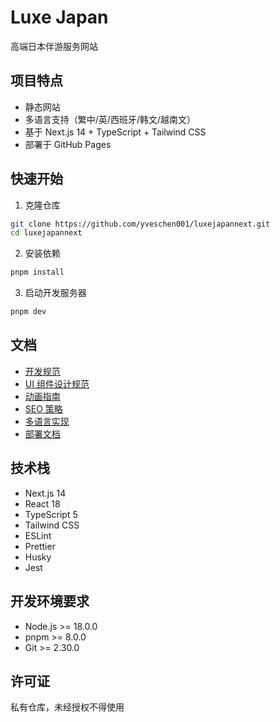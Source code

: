 # Luxe Japan

高端日本伴游服务网站

## 项目特点

- 静态网站
- 多语言支持（繁中/英/西班牙/韩文/越南文）
- 基于 Next.js 14 + TypeScript + Tailwind CSS
- 部署于 GitHub Pages

## 快速开始

1. 克隆仓库
```bash
git clone https://github.com/yveschen001/luxejapannext.git
cd luxejapannext
```

2. 安装依赖
```bash
pnpm install
```

3. 启动开发服务器
```bash
pnpm dev
```

## 文档

- [开发规范](./docs/DEVELOPMENT.md)
- [UI 组件设计规范](./docs/UI-COMPONENTS.md)
- [动画指南](./docs/ANIMATION-GUIDE.md)
- [SEO 策略](./docs/SEO-STRATEGY.md)
- [多语言实现](./docs/I18N-IMPLEMENTATION.md)
- [部署文档](./docs/DEPLOYMENT.md)

## 技术栈

- Next.js 14
- React 18
- TypeScript 5
- Tailwind CSS
- ESLint
- Prettier
- Husky
- Jest

## 开发环境要求

- Node.js >= 18.0.0
- pnpm >= 8.0.0
- Git >= 2.30.0

## 许可证

私有仓库，未经授权不得使用
